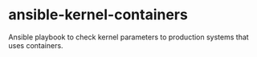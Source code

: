 # ansible-kernel-containers
Ansible playbook to check kernel parameters to production systems that uses containers.
